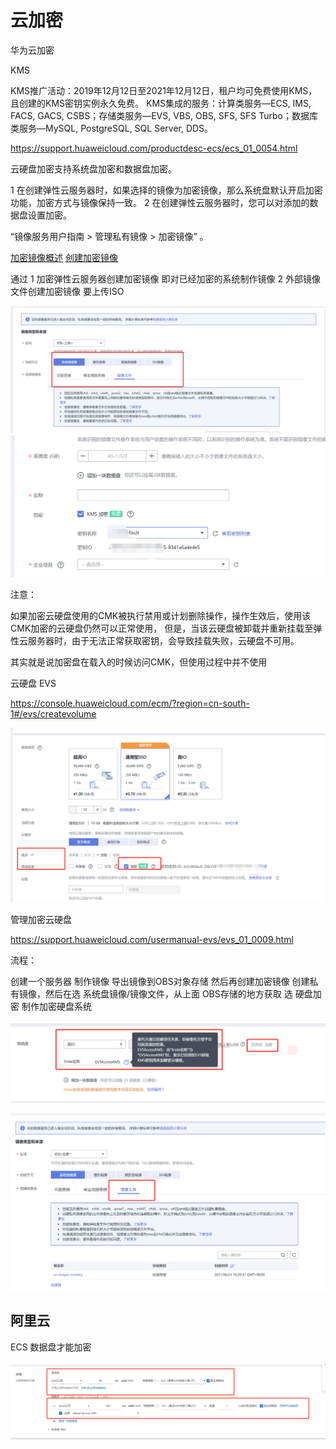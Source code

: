 # 云加密

华为云加密

KMS

KMS推广活动：2019年12月12日至2021年12月12日，租户均可免费使用KMS，且创建的KMS密钥实例永久免费。
KMS集成的服务：计算类服务—ECS, IMS, FACS, GACS, CSBS；存储类服务—EVS, VBS, OBS, SFS, SFS Turbo；数据库类服务—MySQL, PostgreSQL, SQL Server, DDS。

https://support.huaweicloud.com/productdesc-ecs/ecs_01_0054.html

云硬盘加密支持系统盘加密和数据盘加密。

1 在创建弹性云服务器时，如果选择的镜像为加密镜像，那么系统盘默认开启加密功能，加密方式与镜像保持一致。
2 在创建弹性云服务器时，您可以对添加的数据盘设置加密。

“镜像服务用户指南 > 管理私有镜像 > 加密镜像” 。

[加密镜像概述](https://support.huaweicloud.com/usermanual-ims/ims_01_0329.html)
[创建加密镜像](https://support.huaweicloud.com/usermanual-ims/ims_01_0330.html)

通过
1 加密弹性云服务器创建加密镜像  即对已经加密的系统制作镜像
2 外部镜像文件创建加密镜像 要上传ISO

![](images/2021-06-24-12-06-44.png)
![](images/2021-06-24-12-07-20.png) 

注意：

如果加密云硬盘使用的CMK被执行禁用或计划删除操作，操作生效后，使用该CMK加密的云硬盘仍然可以正常使用，
但是，当该云硬盘被卸载并重新挂载至弹性云服务器时，由于无法正常获取密钥，会导致挂载失败，云硬盘不可用。

其实就是说加密盘在载入的时候访问CMK，但使用过程中并不使用

云硬盘 EVS

https://console.huaweicloud.com/ecm/?region=cn-south-1#/evs/createvolume

![](images/2021-06-24-11-34-55.png)

管理加密云硬盘

https://support.huaweicloud.com/usermanual-evs/evs_01_0009.html

流程：

创建一个服务器
制作镜像
导出镜像到OBS对象存储
然后再创建加密镜像
  创建私有镜像，然后在选 系统盘镜像/镜像文件，从上面 OBS存储的地方获取
  选 硬盘加密
制作加密硬盘系统

![](images/2021-06-24-16-55-54.png)

![](images/2021-06-24-16-42-31.png)

## 阿里云

ECS
数据盘才能加密

![](images/2021-06-24-14-47-04.png)